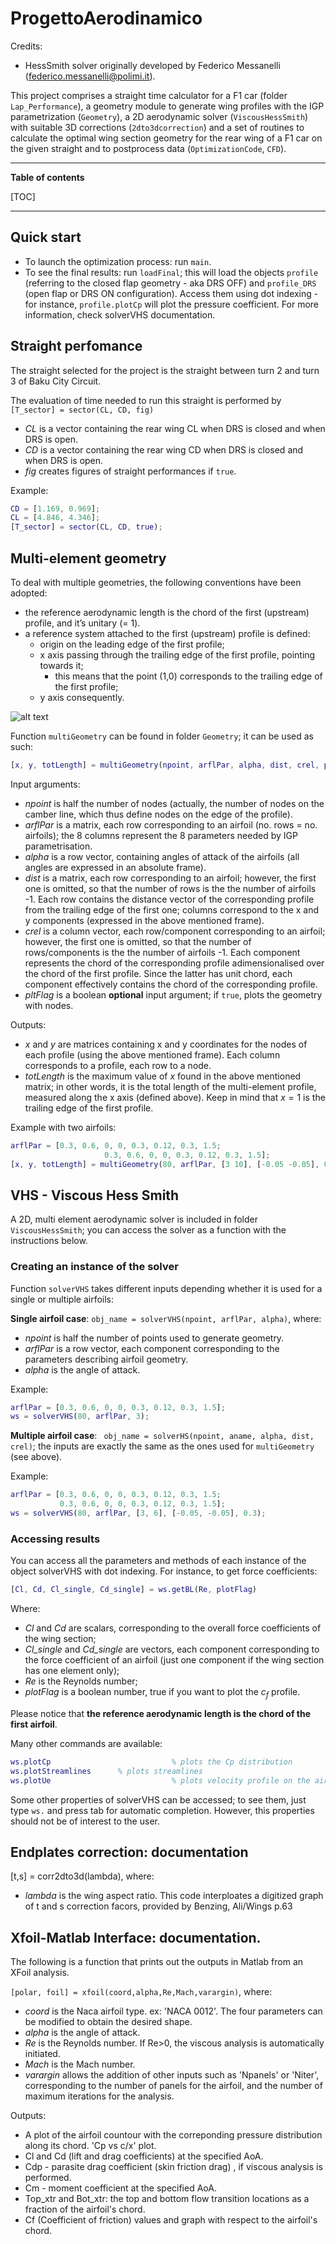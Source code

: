 # ProgettoAerodinamico

Credits:

- HessSmith solver originally developed by Federico Messanelli (federico.messanelli@polimi.it).

This project comprises a straight time calculator for a F1 car (folder `Lap_Performance`), a geometry module to generate wing profiles with the IGP parametrization (`Geometry`), a 2D aerodynamic solver (`ViscousHessSmith`) with suitable 3D corrections (`2dto3dcorrection`) and a set of routines to calculate the optimal wing section geometry for the rear wing of a F1 car on the given straight and to postprocess data (`OptimizationCode`, `CFD`).



---

__Table of contents__

[TOC]

---



## Quick start

- To launch the optimization process: run `main`.
- To see the final results: run `loadFinal`; this will load the objects `profile` (referring to the closed flap geometry - aka DRS OFF) and `profile_DRS` (open flap or DRS ON configuration). Access them using dot indexing - for instance,  `profile.plotCp` will plot the pressure coefficient. For more information, check solverVHS documentation. 



## Straight perfomance

The straight selected for the project is the straight between turn 2 and turn 3 of Baku City Circuit.

The evaluation of time needed to run this straight is performed by ```[T_sector] = sector(CL, CD, fig)```

- _CL_ is a vector containing the rear wing CL when DRS is closed and when DRS is open.
- _CD_ is a vector containing the rear wing CD when DRS is closed and when DRS is open.
- _fig_ creates figures of straight performances if ```true```.

Example: 

```matlab
CD = [1.169, 0.969];
CL = [4.846, 4.346];
[T_sector] = sector(CL, CD, true);
```





## Multi-element geometry

To deal with multiple geometries, the following conventions have been adopted:

- the reference aerodynamic length is the chord of the first (upstream) profile, and it’s unitary (= 1).
- a reference system attached to the first (upstream) profile is defined:
  - origin on the leading edge of the first profile;
  - x axis passing through the trailing edge of the first profile, pointing towards it;
    - this means that the point (1,0) corresponds to the trailing edge of the first profile;
  - y axis consequently.

![alt text](https://i.imgur.com/k4vNnKt.png)

Function `multiGeometry` can be found in folder `Geometry`; it can be used as such:

```MATLAB
[x, y, totLength] = multiGeometry(npoint, arflPar, alpha, dist, crel, pltFlag);
```

Input arguments:

- _npoint_ is half the number of nodes (actually, the number of nodes on the camber line, which thus define nodes on the edge of the profile).
- _arflPar_ is a matrix, each row corresponding to an airfoil (no. rows = no. airfoils); the 8 columns represent the 8 parameters needed by IGP parametrisation.
- _alpha_ is a row vector, containing angles of attack of the airfoils (all angles are expressed in an absolute frame).
- _dist_ is a matrix, each row corresponding to an airfoil; however, the first one is omitted, so that the number of rows is the the number of airfoils -1. Each row contains the distance vector of the corresponding profile from the trailing edge of the first one; columns correspond to the x and y components (expressed in the above mentioned frame).
- _crel_ is a column vector, each row/component corresponding to an airfoil; however, the first one is omitted, so that the number of rows/components is the the number of airfoils -1. Each component represents the chord of the corresponding profile adimensionalised over the chord of the first profile. Since the latter has unit chord, each component effectively contains the chord of the corresponding profile.
- _pltFlag_ is a boolean __optional__ input argument; if `true`, plots the geometry with nodes.

Outputs:

- _x_ and _y_ are matrices containing x and y coordinates for the nodes of each profile (using the above mentioned frame). Each column corresponds to a profile, each row to a node.
- _totLength_ is the maximum value of _x_ found in the above mentioned matrix; in other words, it is the total length of the multi-element profile, measured along the x axis (defined above). Keep in mind that $x = 1$ is the trailing edge of the first profile.

Example with two airfoils:

```MATLAB
arflPar = [0.3, 0.6, 0, 0, 0.3, 0.12, 0.3, 1.5;
					 0.3, 0.6, 0, 0, 0.3, 0.12, 0.3, 1.5];
[x, y, totLength] = multiGeometry(80, arflPar, [3 10], [-0.05 -0.05], 0.3, true);
```



## VHS - Viscous Hess Smith

A 2D, multi element aerodynamic solver is included in folder `ViscousHessSmith`; you can access the solver as a function with the instructions below.



### Creating an instance of the solver

Function `solverVHS` takes different inputs depending whether it is used for a single or multiple airfoils:



__Single airfoil case__: `obj_name = solverVHS(npoint, arflPar, alpha)`, where:
- _npoint_ is half the number of points used to generate geometry.
- _arflPar_ is a row vector, each component corresponding to the parameters describing airfoil geometry.
- _alpha_ is the angle of attack.

Example:
```MATLAB
arflPar = [0.3, 0.6, 0, 0, 0.3, 0.12, 0.3, 1.5];
ws = solverVHS(80, arflPar, 3);
```



__Multiple airfoil case__: ` obj_name = solverHS(npoint, aname, alpha, dist, crel)`; the inputs are exactly the same as the ones used for `multiGeometry` (see above).

Example:

```MATLAB
arflPar = [0.3, 0.6, 0, 0, 0.3, 0.12, 0.3, 1.5;
           0.3, 0.6, 0, 0, 0.3, 0.12, 0.3, 1.5];
ws = solverVHS(80, arflPar, [3, 6], [-0.05, -0.05], 0.3);
```



### Accessing results

You can access all the parameters and methods of each instance of the object solverVHS with dot indexing. For instance, to get force coefficients:

```MATLAB	
[Cl, Cd, Cl_single, Cd_single] = ws.getBL(Re, plotFlag)
```

Where:

- _Cl_ and _Cd_ are scalars, corresponding to the overall force coefficients of the wing section;
- _Cl_single_ and _Cd_single_ are vectors, each component corresponding to the force coefficient of an airfoil (just one component if the wing section has one element only);
- _Re_ is the Reynolds number;
- _plotFlag_ is a boolean number, true if you want to plot the $c_f$ profile.

Please notice that __the reference aerodynamic length is the chord of the first airfoil__.

Many other commands are available:

```MATLAB
ws.plotCp							% plots the Cp distribution
ws.plotStreamlines		% plots streamlines
ws.plotUe							% plots velocity profile on the airfoils
```

Some other properties of solverVHS can be accessed; to see them, just type `ws.` and press tab for automatic completion. However, this properties should not be of interest to the user.



## Endplates correction: documentation
[t,s] = corr2dto3d(lambda), where:
- _lambda_ is the wing aspect ratio.
This code interploates a digitized graph of t and s correction facors, provided by Benzing, Ali/Wings p.63





## Xfoil-Matlab Interface: documentation.

The following is a function that prints out the outputs in Matlab from an XFoil analysis. 

`[polar, foil] = xfoil(coord,alpha,Re,Mach,varargin)`, where:


- _coord_ is the Naca airfoil type. ex: 'NACA 0012'. The four parameters can be modified to obtain the desired shape.
- _alpha_ is the angle of attack.
- _Re_ is the Reynolds number. If Re>0, the viscous analysis is automatically initiated.
- _Mach_ is the Mach number.
- _varargin_ allows the addition of other inputs such as 'Npanels' or 'Niter', corresponding to the number of panels for the airfoil, and the number of maximum iterations for the analysis.

Outputs:

- A plot of the airfoil countour with the correponding pressure distribution along its chord. 'Cp vs c/x' plot.
- Cl and Cd (lift and drag coefficients) at the specified AoA.
- Cdp - parasite drag coefficient (skin friction drag) , if viscous analysis is performed.
- Cm - moment coefficient at the specified AoA.
- Top_xtr and Bot_xtr: the top and bottom flow transition locations as a fraction of the airfoil's chord.
- Cf (Coefficient of friction) values and graph with respect to the airfoil's chord. 

